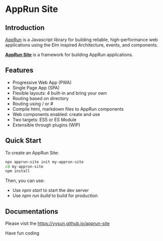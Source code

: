 # AppRun Site

## Introduction


[AppRun](https://apprun.js.org) is a Javascript library for building reliable, high-performance web applications using the Elm inspired Architecture, events, and components.

**[AppRun Site](https://yysun.github.io/apprun-site)** is a framework for building AppRun applications.

## Features

* Progressive Web App (PWA)
* Single Page App (SPA)
* Flexible layouts: 4 built-in and bring your own
* Routing based on directory
* Routing using / or #
* Compile html, markdown files to AppRun components
* Web components enabled: create and use
* Two targets: ES5 or ES Module
* Extensible through plugins (WIP)


## Quick Start

To create an AppRun Site:

```sh
npx apprun-site init my-apprun-site
cd my-apprun-site
npm install
```

Then, you can use:

* Use _npm start_ to start the dev server
* Use _npm run build_ to build for production


## Documentations

Please visit the https://yysun.github.io/apprun-site


Have fun coding